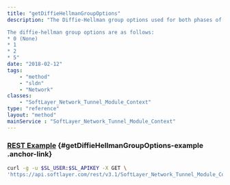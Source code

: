 ```yaml
---
title: "getDiffieHellmanGroupOptions"
description: "The Diffie-Hellman group options used for both phases of the negotiation process. 

The diffie-hellman group options are as follows: 
* 0 (None)
* 1
* 2
* 5"
date: "2018-02-12"
tags:
    - "method"
    - "sldn"
    - "Network"
classes:
    - "SoftLayer_Network_Tunnel_Module_Context"
type: "reference"
layout: "method"
mainService : "SoftLayer_Network_Tunnel_Module_Context"
---
```


### [REST Example](#getDiffieHellmanGroupOptions-example) <a href="/article/rest/"><i class="fas fa-question"></i></a> {#getDiffieHellmanGroupOptions-example .anchor-link} 
```bash
curl -g -u $SL_USER:$SL_APIKEY -X GET \
'https://api.softlayer.com/rest/v3.1/SoftLayer_Network_Tunnel_Module_Context/getDiffieHellmanGroupOptions'
```
